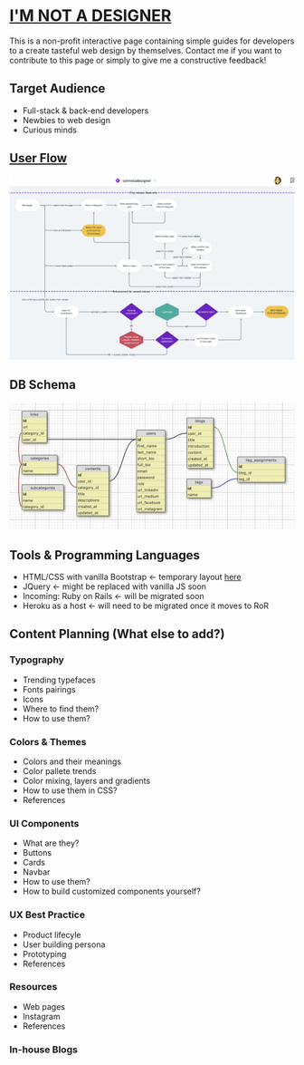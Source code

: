 # [I'M NOT A DESIGNER](https://sisiflorensia.github.io/iamnotadesigner/)

This is a non-profit interactive page containing simple guides for developers to a create tasteful web design by themselves.
Contact me if you want to contribute to this page or simply to give me a constructive feedback!

## Target Audience
- Full-stack & back-end developers
- Newbies to web design
- Curious minds

## [User Flow](https://whimsical.com/9gsxwdi5jTNZg8fGdKiBTY#LUSUr8hW5mhmxzDD7F)
![User flow for release 1 & 2](user_flow.png)

## DB Schema
![DB schema for iamnotadesigner website](db_schema.png)

## Tools & Programming Languages
- HTML/CSS with vanilla Bootstrap <- temporary layout [here](https://sisiflorensia.github.io/iamnotadesigner/)
- JQuery <- might be replaced with vanilla JS soon
- Incoming: Ruby on Rails <- will be migrated soon
- Heroku as a host <- will need to be migrated once it moves to RoR

## Content Planning (What else to add?)
### Typography
- Trending typefaces
- Fonts pairings
- Icons
- Where to find them?
- How to use them?
### Colors & Themes
- Colors and their meanings
- Color pallete trends
- Color mixing, layers and gradients
- How to use them in CSS?
- References
### UI Components
- What are they?
- Buttons
- Cards
- Navbar
- How to use them?
- How to build customized components yourself?
### UX Best Practice
- Product lifecyle
- User building persona
- Prototyping
- References
### Resources
- Web pages
- Instagram
- References
### In-house Blogs

